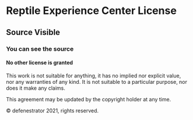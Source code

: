 # Reptile Experience Center License

## Source Visible

 ### You can see the source

 #### No other license is granted

This work is not suitable for anything, it has no implied nor explicit value, nor any warranties of any kind. It is not suitable to a particular purpose, nor does it make any claims.

This agreement may be updated by the copyright holder at any time.

&copy; defenestrator 2021, rights reserved.
